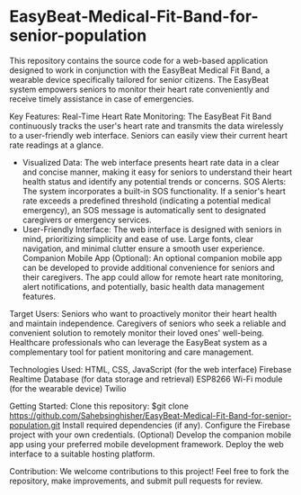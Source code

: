 # EasyBeat-Medical-Fit-Band-for-senior-population

This repository contains the source code for a web-based application designed to work in conjunction with the EasyBeat Medical Fit Band, a wearable device specifically tailored for senior citizens. The EasyBeat system empowers seniors to monitor their heart rate conveniently and receive timely assistance in case of emergencies.

Key Features:
Real-Time Heart Rate Monitoring: The EasyBeat Fit Band continuously tracks the user's heart rate and transmits the data wirelessly to a user-friendly web interface. Seniors can easily view their current heart rate readings at a glance.
- Visualized Data: The web interface presents heart rate data in a clear and concise manner, making it easy for seniors to understand their heart health status and identify any potential trends or concerns.
SOS Alerts: The system incorporates a built-in SOS functionality. If a senior's heart rate exceeds a predefined threshold (indicating a potential medical emergency), an SOS message is automatically sent to designated caregivers or emergency services.
- User-Friendly Interface: The web interface is designed with seniors in mind, prioritizing simplicity and ease of use. Large fonts, clear navigation, and minimal clutter ensure a smooth user experience.
Companion Mobile App (Optional): An optional companion mobile app can be developed to provide additional convenience for seniors and their caregivers. The app could allow for remote heart rate monitoring, alert notifications, and potentially, basic health data management features.

Target Users:
Seniors who want to proactively monitor their heart health and maintain independence.
Caregivers of seniors who seek a reliable and convenient solution to remotely monitor their loved ones' well-being.
Healthcare professionals who can leverage the EasyBeat system as a complementary tool for patient monitoring and care management.

Technologies Used:
HTML, CSS, JavaScript (for the web interface)
Firebase Realtime Database (for data storage and retrieval)
ESP8266 Wi-Fi module (for the wearable device)
Twilio

Getting Started:
Clone this repository: 
$git clone https://github.com/Sahebsinghisher/EasyBeat-Medical-Fit-Band-for-senior-population.git
Install required dependencies (if any).
Configure the Firebase project with your own credentials.
(Optional) Develop the companion mobile app using your preferred mobile development framework.
Deploy the web interface to a suitable hosting platform.

Contribution:
We welcome contributions to this project! Feel free to fork the repository, make improvements, and submit pull requests for review.
